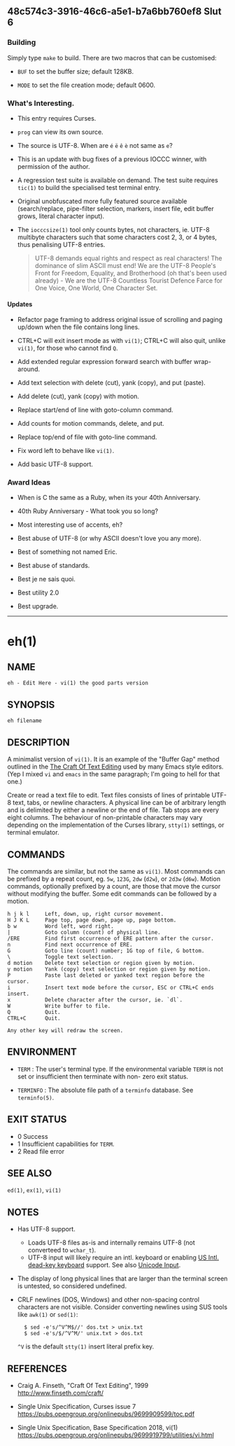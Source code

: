 48c574c3-3916-46c6-a5e1-b7a6bb760ef8 Slut 6
-------------------------------------------

### Building

Simply type `make` to build.  There are two macros that can be customised:

* `BUF` to set the buffer size; default 128KB.

* `MODE` to set the file creation mode; default 0600.


### What's Interesting.

* This entry requires Curses.

* `prog` can view its own source.

* The source is UTF-8.  When are `é` `ë` `ê` `è` not same as `e`?

* This is an update with bug fixes of a previous IOCCC winner, with permission of the author.

* A regression test suite is available on demand.  The test suite requires `tic(1)` to build the specialised test terminal entry.

* Original unobfuscated more fully featured source available (search/replace, pipe-filter selection, markers, insert file, edit buffer grows, literal character input).

* The `iocccsize(1)` tool only counts bytes, not characters, ie. UTF-8 multibyte characters such that some characters cost 2, 3, or 4 bytes, thus penalising UTF-8 entries.

   > UTF-8 demands equal rights and respect as real characters!  The dominance of slim ASCII must end!  We are the UTF-8 People's Front for Freedom, Equality, and Brotherhood (oh that's been used already) - We are the UTF-8 Countless Tourist Defence Farce for One Voice, One World, One Character Set.


#### Updates

* Refactor page framing to address original issue of scrolling and paging up/down when the file contains long lines.

* CTRL+C will exit insert mode as with `vi(1)`; CTRL+C will also quit, unlike `vi(1)`, for those who cannot find `Q`.

* Add extended regular expression forward search with buffer wrap-around.

* Add text selection with delete (cut), yank (copy), and put (paste).

* Add delete (cut), yank (copy) with motion.

* Replace start/end of line with goto-column command.

* Add counts for motion commands, delete, and put.

* Replace top/end of file with goto-line command.

* Fix word left to behave like `vi(1)`.

* Add basic UTF-8 support.


### Award Ideas

* When is C the same as a Ruby, when its your 40th Anniversary.

* 40th Ruby Anniversary - What took you so long?

* Most interesting use of accents, eh?

* Best abuse of UTF-8 (or why ASCII doesn't love you any more).

* Best of something not named Eric.

* Best abuse of standards.

* Best je ne sais quoi.

* Best utility 2.0

* Best upgrade.


- - -

eh(1)
=====

NAME
----

    eh - Edit Here - vi(1) the good parts version


SYNOPSIS
--------

    eh filename


DESCRIPTION
-----------

A minimalist version of `vi(1)`.  It is an example of the "Buffer Gap" method outlined in the [The Craft Of Text Editing](http://www.finseth.com/craft/) used by many Emacs style editors.  (Yep I mixed `vi` and `emacs` in the same paragraph; I'm going to hell for that one.)

Create or read a text file to edit.  Text files consists of lines of printable UTF-8 text, tabs, or newline characters.  A physical line can be of arbitrary length and is delimited by either a newline or the end of file.  Tab stops are every eight columns.  The behaviour of non-printable characters may vary depending on the implementation of the Curses library, `stty(1)` settings, or terminal emulator.


COMMANDS
--------

The commands are similar, but not the same as `vi(1)`.  Most commands can be prefixed by a repeat count, eg. `5w`, `123G`, `2dw` (`d2w`), or `2d3w` (`d6w`).  Motion commands, optionally prefixed by a count, are those that move the cursor without modifying the buffer.  Some edit commands can be followed by a motion.

    h j k l     Left, down, up, right cursor movement.
    H J K L     Page top, page down, page up, page bottom.
    b w         Word left, word right.
    |           Goto column (count) of physical line.
    /ERE        Find first occurrence of ERE pattern after the cursor.
    n           Find next occurrence of ERE.
    G           Goto line (count) number; 1G top of file, G bottom.
    \           Toggle text selection.
    d motion    Delete text selection or region given by motion.
    y motion    Yank (copy) text selection or region given by motion.
    P           Paste last deleted or yanked text region before the cursor.
    i           Insert text mode before the cursor, ESC or CTRL+C ends insert.
    x           Delete character after the cursor, ie. `dl`.
    W           Write buffer to file.
    Q           Quit.
    CTRL+C      Quit.

    Any other key will redraw the screen.


ENVIRONMENT
-----------

* `TERM` : The user's terminal type.  If the environmental variable `TERM` is not set or insufficient then terminate with non- zero exit status.

* `TERMINFO` : The absolute file path of a `terminfo` database.  See `terminfo(5)`.


EXIT STATUS
-----------

- 0     Success
- 1     Insufficient capabilities for `TERM`.
- 2     Read file error


SEE ALSO
--------

`ed(1)`, `ex(1)`, `vi(1)`


NOTES
-----

* Has UTF-8 support.

  - Loads UTF-8 files as-is and internally remains UTF-8 (not converteed to `wchar_t`).
  - UTF-8 input will likely require an intl. keyboard or enabling [US Intl. dead-key keyboard](https://en.wikipedia.org/wiki/QWERTY#US-International) support.  See also [Unicode Input](https://en.wikipedia.org/wiki/Unicode_input).

* The display of long physical lines that are larger than the terminal screen is untested, so considered undefined.

* CRLF newlines (DOS, Windows) and other non-spacing control characters are not visible.  Consider converting newlines using SUS tools like `awk(1)` or `sed(1)`:

        $ sed -e's/^V^M$//' dos.txt > unix.txt
        $ sed -e's/$/^V^M/' unix.txt > dos.txt

  `^V` is the default `stty(1)` insert literal prefix key.


REFERENCES
----------

* Craig A. Finseth, "Craft Of Text Editing", 1999  
  <http://www.finseth.com/craft/>

* Single Unix Specification, Curses issue 7  
  <https://pubs.opengroup.org/onlinepubs/9699909599/toc.pdf>

* Single Unix Specification, Base Specification 2018, vi(1)  
  <https://pubs.opengroup.org/onlinepubs/9699919799/utilities/vi.html>
